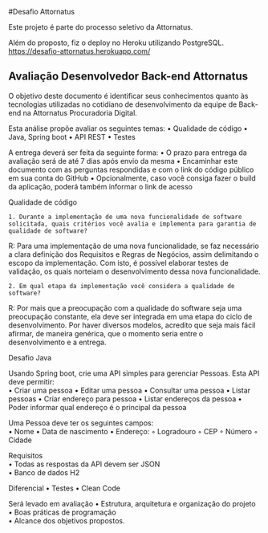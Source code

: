 #Desafio Attornatus

Este projeto é parte do processo seletivo da Attornatus.

Além do proposto, fiz o deploy no Heroku utilizando PostgreSQL.
  https://desafio-attornatus.herokuapp.com/


## Avaliação Desenvolvedor Back-end Attornatus

O objetivo deste documento é identificar seus conhecimentos quanto às tecnologias utilizadas no cotidiano de desenvolvimento da equipe de Back-end na Attornatus Procuradoria Digital.

Esta análise propõe avaliar os seguintes temas: 
    • Qualidade de código
    • Java, Spring boot
    • API REST
    • Testes

A entrega deverá ser feita da seguinte forma:
    • O prazo para entrega da avaliação será de até 7 dias após envio da mesma
    • Encaminhar este documento com as perguntas respondidas e com o link do código público em sua conta do GitHub
    • Opcionalmente, caso você consiga fazer o build da aplicação, poderá também informar o link de acesso


Qualidade de código

    1. Durante a implementação de uma nova funcionalidade de software solicitada, quais critérios você avalia e implementa para garantia de qualidade de software?
R: Para uma implementação de uma nova funcionalidade, se faz necessário a clara definição dos Requisitos e Regras de Negócios, assim delimitando o escopo da implementação. Com isto, é possível elaborar testes de validação, os quais norteiam o desenvolvimento dessa nova funcionalidade.

    2. Em qual etapa da implementação você considera a qualidade de software?
R: Por mais que a preocupação com a qualidade do software seja uma preocupação constante, ela deve ser integrada em uma etapa do ciclo de desenvolvimento. Por haver diversos modelos, acredito que seja mais fácil afirmar, de maneira genérica, que o momento seria entre o desenvolvimento e a entrega.

Desafio Java

Usando Spring boot, crie uma API simples para gerenciar Pessoas. Esta API deve permitir:  
    • Criar uma pessoa
    • Editar uma pessoa
    • Consultar uma pessoa
    • Listar pessoas
    • Criar endereço para pessoa
    • Listar endereços da pessoa
    • Poder informar qual endereço é o principal da pessoa  

Uma Pessoa deve ter os seguintes campos:  
    • Nome
    • Data de nascimento
    • Endereço:
        ◦ Logradouro
        ◦ CEP
        ◦ Número
        ◦ Cidade

Requisitos  
    • Todas as respostas da API devem ser JSON  
    • Banco de dados H2

Diferencial
    • Testes
    • Clean Code
 
Será levado em avaliação 
    • Estrutura, arquitetura e organização do projeto  
    • Boas práticas de programação  
    • Alcance dos objetivos propostos.
